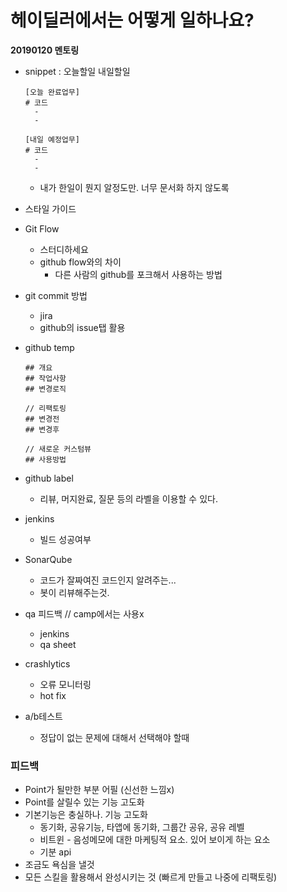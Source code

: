 # 헤이딜러에서는 어떻게 일하나요?

**20190120 멘토링**



* snippet : 오늘할일 내일할일

  ```
  [오늘 완료업무]
  # 코드
  	-
  	-
  	
  [내일 예정업무]
  # 코드
  	-
  	-
  ```
  * 내가 한일이 뭔지 알정도만. 너무 문서화 하지 않도록



* 스타일 가이드

* Git Flow

  * 스터디하세요
  * github flow와의 차이
    * 다른 사람의 github를 포크해서 사용하는 방법

* git commit 방법

  * jira
  * github의 issue탭 활용

* github temp

  ```
  ## 개요
  ## 작업사항
  ## 변경로직
  
  // 리팩토링
  ## 변경전
  ## 변경후
  
  // 새로운 커스텀뷰
  ## 사용방법
  ```

* github label

  * 리뷰, 머지완료, 질문 등의 라벨을 이용할 수 있다.

* jenkins

  * 빌드 성공여부

* SonarQube

  * 코드가 잘짜여진 코드인지 알려주는...
  * 봇이 리뷰해주는것.

* qa 피드백 // camp에서는 사용x

  * jenkins
  * qa sheet



* crashlytics
  * 오류 모니터링
  * hot fix
* a/b테스트
  * 정답이 없는 문제에 대해서 선택해야 할때



### 피드백

* Point가 될만한 부분 어필 (신선한 느낌x) 
* Point를 살릴수 있는 기능 고도화
* 기본기능은 충실하나. 기능 고도화
  * 동기화, 공유기능, 타앱에 동기화, 그룹간 공유, 공유 레벨
  * 비트윈 - 음성메모에 대한 마케팅적 요소. 있어 보이게 하는 요소
  * 기분 api 
* 조금도 욕심을 낼것
* 모든 스킬을 활용해서 완성시키는 것 (빠르게 만들고 나중에 리팩토링)